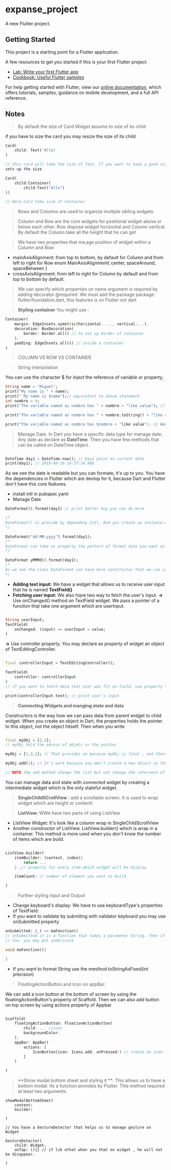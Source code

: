 # expanse_project

A new Flutter project.

## Getting Started

This project is a starting point for a Flutter application.

A few resources to get you started if this is your first Flutter project:

- [Lab: Write your first Flutter app](https://flutter.dev/docs/get-started/codelab)
- [Cookbook: Useful Flutter samples](https://flutter.dev/docs/cookbook)

For help getting started with Flutter, view our 
[online documentation](https://flutter.dev/docs), which offers tutorials, 
samples, guidance on mobile development, and a full API reference.


## Notes

> By default the size of Card Widget assume to size of its child

if you have to size the card you  may resize the size of its child

```dart
Card(
    child: Text('Allo)
)

// this card will take the size of Text. If you want to have a good size you might choose a layout widget, that can 
sets up the size  

```

```dart
Card(
    child:Container(
        child:Text("Allo")
))

// Here Card take size of Container
```
>  Rows and Columns are used to organize multiple sibling widgets.



> Column and Row are the core widgets for positional widget above or below each other. Row dispose widget horizontal and Column vertical.
> By default the Column take all the height that he can get

> We have two properties that ma,age position of widget within a Column and Row:
* mainAxisAlignment: from top to bottom, by default for Column and from left to right for Row
enum MainAxisAlignment{
    center,
    spaceAround,
    spaceBetween
}
* crossAxisAlignment: from left to right for Column by default and from top to bottom by default.

> We can specify which properties on name argument is required by adding decorator @required. We must add the package
package: flutter/foundation.dart, this features is on Flutter not dart

> **Styling container**
You might use :
```dart
Container(
    margin: EdgeInsets.symetric(horizontal: ..., vertical:...),
    decoration: BoxDecoration(
        border: Border.all() // to set up border of container
    ),
    padding: EdgeInsets.all(8) // inside a container
)
```
> COLUMN VS ROW VS CONTAINER

> String interpolation

You can use the character $ for inject the reference of variable or property;
```dart
String name = "Miguel";
print("My name is " + name);
print(" My name is $name");// equivalent to above statement
int nombre = 4;
print("The variable named as nombre has " + nombre + "like value"); // ERROR int cannot match to String.

print("The variable named as nombre has " + nombre.toString() + "like value"); // This solve the problem

print("The variable named as nombre has $nombre + "like value"); // Another way to solve problem with interpolation String.
```

> Manage Date.
In Dart you have a specific data type for manage date. Any date as declare as **DateTime**.
Then you have few methods that can be called on DateTime object.

```dart

DateTime day1 = DateTime.now(); // Day1 point on current date
print(day1); // 2019-08-16 14:37:24.968

```

As we see the date is readable but you can formate, it's up to you. You have the dependencies in Flutter which are devlop for it, because Dart and Flutter don't have this core features.

* install intl in pubspec.yaml
* Manage Date
```dart
DateFormat().format(day1) // print better buy you can do more

/*
DateFormat() is provide by dependeny Intl. And you create an instance of it and call format method to our date, and it's return a String date
*/

DateFormat("dd-MM-yyyy").format(day1);
/*
DateFormat can take as property the pattern of format date you want as we are seing above.
*/

DateFormat.yMMMd().format(day1);
/*
As we see the class DateFormat can have more constructor that we can call. Here this constructor formate the date as you specify.
*/

```

* **Adding text input:** We have a widget that allows us to receive user input that he is named **TextField()**
* **Fetching user input:** We also hqve two way to fetch the user's input. 
**->** Use onChanged() method on TextField widget. We pass a pointer of a function thqt take one argument which are userInput.

```dart

String userInput;
TextField(
    onChanged: (input) => userInput = value;
)
```

**->** Use controller property. You may declare as property of widget an object of TextEditingController.

```dart

final controllerInput = TextEditingController();

TextField(
    controller: controllerInput
)
// if you want to fetch data that user was fit on field, use property tect.

print(controllerInput.text); // print user's input

```

> **Connecting Widgets and manging state and data**

Constructors is the way how we can pass data from parent widget to child widget.
When you create an object in Dart, the properties holds the pointer to this object, not the object hitself. Then when you write
```dart

final myObj = [1,3];
// myObj hold the adress of objetc or the pointer

myObj = [1,3,2]; // That provides an because myObj is final , and there you try to give another pointer to myObj

myObj.add(1); // It's work because you don't create a new object so the pointer stay the same 

//!NOTE the add method change the list but not change the refernece of object.So the pointe ris the same


```

You can manage data and state with connected widget by creating a intermediate widget which is the only stateful widget.


> **SingleChildSCrollView** : add a scrollable screen. It is used to wrap widget which are height or content!.

> **ListView**: WWe have two parts of using  ListView
* ListView Widget: It's look like a column wrap in SingleChildScrollView
* Another constructor of ListView. ListView.builder() which is wrap in a container.  This method is more used when you don't know the number of items which are build.

```dart

ListView.builder(
    itemBuilder: (context, index){
        return ...
    } ,// property for every item which widget will be display

    itemCount: // number of element you want to build

)
```

>  Further styling input and Output

* Change keyboard's display: We have to use keyboardType's properties of TextField:
* If you want to validate by submiting  with validator keyboard you may use onSubmitted property
```dart
onSubmitted: (_) => maFonction()
// onSubmitted it is a function that takes a parameter String. Then if you don't have to use this parameter
// too, you may put underscore

void maFonction(){

}
```

* If you wqnt to format String use the mesthod toStringAsFixed(int precision)

> FloatingActionButton and Icon on appBar:

We can add a icon button at the bottom of screen by using the floatingActionButton's property of Scaffold. Then we can also add button on top screen by using actions property of Appbar

```dart

Scaffold(
    floatingActionButton: FloationActionButton(
        child: ... //icon
        backgroundColor: 
    ),
    appBar: AppBar(
        actions: [
            IconButton(icon: Icons.add, onPressed:) // create an icon that can hit on appBar.
        ]
    )

)

```

> **Show modal bottom sheet and styling it **: This allows us to have a bottom modal. Its a function provides by Flutter.
This method required at least two arguments.

``` 
showModalBottomSheet(
    context:
    builder:

)

// You have a GestureDetector that helps us to manage gesture on Widget

GestureDetector(
    child: Widget,
    onTap: (){} // if lik ethat when you that on widget , he will not be disappear.

)
